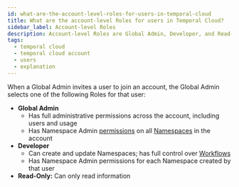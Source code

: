 ```yaml
---
id: what-are-the-account-level-roles-for-users-in-temporal-cloud
title: What are the account-level Roles for users in Temporal Cloud?
sidebar_label: Account-level Roles
description: Account-level Roles are Global Admin, Developer, and Read-Only.
tags:
  - temporal cloud
  - temporal cloud account
  - users
  - explanation
---
```


When a Global Admin invites a user to join an account, the Global Admin selects one of the following Roles for that user:

- **Global Admin**
  - Has full administrative permissions across the account, including users and usage
  - Has Namespace Admin [permissions](/cloud/#namespace-level-permissions) on all [Namespaces](/namespaces) in the account
- **Developer**
  - Can create and update Namespaces; has full control over [Workflows](/workflows)
  - Has Namespace Admin permissions for each Namespace created by that user
- **Read-Only:** Can only read information
